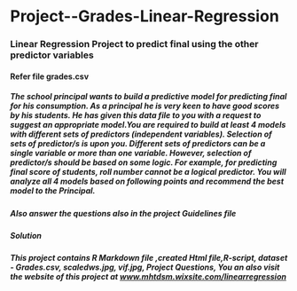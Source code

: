 # Project--Grades-Linear-Regression
### Linear Regression Project to predict final using the other predictor variables
#### Refer file grades.csv 

##### The school principal wants to build a predictive model for predicting final for his consumption. As a principal he is very keen to have good scores by his students. He has given this data file to you with a request to suggest an appropriate model.You are required to build at least 4 models with different sets of predictors (independent variables). Selection of sets of predictor/s is upon you. Different sets of predictors can be a single variable or more than one variable. However, selection of predictor/s should be based on some logic. For example, for predicting final score of students, roll number cannot be a logical predictor. You will analyze all 4 models based on following points and recommend the best model to the Principal. 
##### Also answer the questions also in the project Guidelines file


##### Solution
##### This project contains R Markdown file ,created Html file,R-script, dataset - Grades.csv, scaledws.jpg, vif.jpg, Project Questions, You an also visit the website of this project at www.mhtdsm.wixsite.com/linearregression
